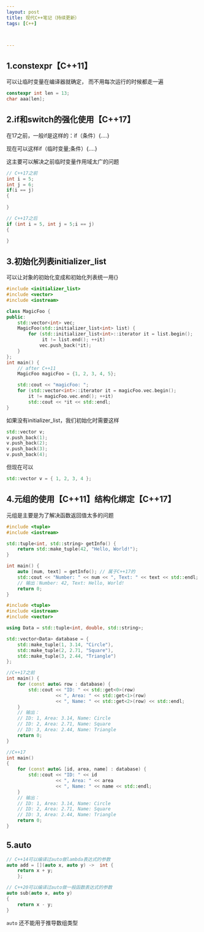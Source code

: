 ```yaml
---
layout: post
title: 现代C++笔记（持续更新）
tags: [C++]



---
```


## 1.constexpr【C++11】

可以让临时变量在编译器就确定， 而不用每次运行的时候都走一遍

```cpp
constexpr int len = 13;
char aaa[len];
```

## 2.if和switch的强化使用【C++17】

在17之前，一般if是这样的：if（条件）{....}

现在可以这样if（临时变量;条件）{....}

这主要可以解决之前临时变量作用域太广的问题

```cpp
// C++17之前
int i = 5;
int j = 6;
if(i == j)
{
    
}

// C++17之后
if (int i = 5, int j = 5;i == j)
{

}
```

## 3.初始化列表initializer_list

可以让对象的初始化变成和初始化列表统一用{}

```cpp
#include <initializer_list>
#include <vector>
#include <iostream>

class MagicFoo {
public:
    std::vector<int> vec;
    MagicFoo(std::initializer_list<int> list) {
        for (std::initializer_list<int>::iterator it = list.begin();
             it != list.end(); ++it)
            vec.push_back(*it);
    }
};
int main() {
    // after C++11
    MagicFoo magicFoo = {1, 2, 3, 4, 5};

    std::cout << "magicFoo: ";
    for (std::vector<int>::iterator it = magicFoo.vec.begin(); 
        it != magicFoo.vec.end(); ++it) 
        std::cout << *it << std::endl;
}
```

如果没有initializer_list，我们初始化时需要这样

```cpp
std::vector v;
v.push_back(1);
v.push_back(2);
v.push_back(3);
v.push_back(4);
```

但现在可以

```cpp
std::vector v = { 1, 2, 3, 4 };
```

## 4.元组的使用【C++11】结构化绑定【C++17】

元组是主要是为了解决函数返回值太多的问题

```cpp
#include <tuple>
#include <iostream>

std::tuple<int, std::string> getInfo() {
    return std::make_tuple(42, "Hello, World!");
}

int main() {
    auto [num, text] = getInfo(); // 属于C++17的
    std::cout << "Number: " << num << ", Text: " << text << std::endl;
    // 输出：Number: 42, Text: Hello, World!
    return 0;
}

```



```cpp
#include <tuple>
#include <iostream>
#include <vector>

using Data = std::tuple<int, double, std::string>;

std::vector<Data> database = {
    std::make_tuple(1, 3.14, "Circle"),
    std::make_tuple(2, 2.71, "Square"),
    std::make_tuple(3, 2.44, "Triangle")
};

//C++17之前
int main() {
    for (const auto& row : database) {
        std::cout << "ID: " << std::get<0>(row)
                  << ", Area: " << std::get<1>(row)
                  << ", Name: " << std::get<2>(row) << std::endl;
    }
    // 输出：
    // ID: 1, Area: 3.14, Name: Circle
    // ID: 2, Area: 2.71, Name: Square
    // ID: 3, Area: 2.44, Name: Triangle
    return 0;
}

//C++17
int main()
{
    for (const auto& [id, area, name] : database) {
        std::cout << "ID: " << id
                  << ", Area: " << area
                  << ", Name: " << name << std::endl;
    }
    // 输出：
    // ID: 1, Area: 3.14, Name: Circle
    // ID: 2, Area: 2.71, Name: Square
    // ID: 3, Area: 2.44, Name: Triangle
    return 0;
}

```

## 5.auto

```cpp
// C++14可以编译过auto做lambda表达式的参数
auto add = [](auto x, auto y) ->  int {
    return x + y;
    };

// C++20可以编译过auto做一般函数表达式的参数
auto sub(auto x, auto y)
{
    return x - y;
}
```

`auto` 还不能用于推导数组类型









